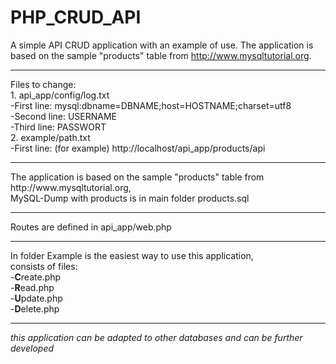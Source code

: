 # PHP_CRUD_API

A simple API CRUD application with an example of use. The application is based on the sample "products" table from http://www.mysqltutorial.org.

<hr>
Files to change:<br>
1. api_app/config/log.txt<br>
-First line: mysql:dbname=DBNAME;host=HOSTNAME;charset=utf8<br>
-Second line: USERNAME<br>
-Third line: PASSWORT<br>
2. example/path.txt<br>
-First line: (for example) http://localhost/api_app/products/api<br>
<hr>
The application is based on the sample "products" table from http://www.mysqltutorial.org,<br>
MySQL-Dump with products is in main folder products.sql<br>
<hr>
Routes are defined in api_app/web.php<br>
<hr>
In folder Example is the easiest way to use this application,<br>
consists of files:<br>
-<strong>C</strong>reate.php<br>
-<strong>R</strong>ead.php<br>
-<strong>U</strong>pdate.php<br>
-<strong>D</strong>elete.php<br>
<hr>
<i>this application can be adapted to other databases and can be further developed</i>
